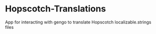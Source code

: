 Hopscotch-Translations
======================

App for interacting with gengo to translate Hopscotch localizable.strings files
